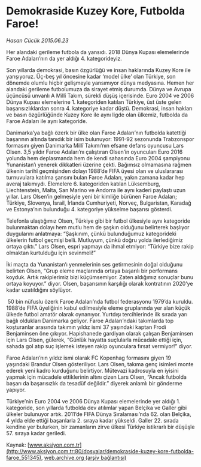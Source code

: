 # Demokraside Kuzey Kore, Futbolda Faroe!

*Hasan Cücük 2015.06.23*

<div class="pNewsDetailMainContent" itemprop="articleBody">
 <p>
  Her alandaki gerileme futbola da yansıdı. 2018 Dünya Kupası elemelerinde Faroe Adaları’nın da yer aldığı 4. kategorideyiz.
 </p>
 <p>
  Son yıllarda demokrasi, basın özgürlüğü ve insan haklarında Kuzey Kore ile yarışıyoruz. Üç-beş yıl öncesine kadar ‘model ülke’ olan Türkiye, son dönemde olumlu hiçbir gelişmeyle yansımıyor dünya medyasına. Hemen her alandaki gerileme futbolumuza da sirayet etmiş durumda. Dünya ve Avrupa üçüncüsü unvanlı A Millî Takım, sürekli düşüş içerisinde. Euro 2004 ve 2006 Dünya Kupası elemelerine 1. kategoriden katılan Türkiye, üst üste gelen başarısızlıklardan sonra 4. kategoriye kadar düştü. Demokrasi, insan hakları ve basın özgürlüğünde Kuzey Kore ile aynı ligde olan ülkemiz, futbolda da Faroe Adaları ile aynı kategoride.
 </p>
 <p>
  Danimarka’ya bağlı özerk bir ülke olan Faroe Adaları’nın futbolda katettiği başarının altında tanıdık bir isim bulunuyor: 1991-92 sezonunda Trabzonspor formasını giyen Danimarka Millî Takımı’nın efsane defans oyuncusu Lars Olsen. 3,5 yıldır Faroe Adaları’nı çalıştıran Olsen’in oyuncuları Euro 2016 yolunda hem deplasmanda hem de kendi sahasında Euro 2004 şampiyonu Yunanistan’ı yenerek dikkatleri üzerine çekti. Bağımsız olmamasına rağmen ülkenin tarihî geçmişinden dolayı 1988’de FIFA üyesi olan ve uluslararası turnuvulara katılma şansını bulan Faroe Adaları, yakın zamana kadar hep averaj takımıydı. Elemelere 6. kategoriden katılan Lüksemburg, Liechtenstein, Malta, San Marino ve Andorra ile aynı kaderi paylaştı uzun yıllar. Lars Olsen’in gelmesiyle yeni bir kimliğe bürünen Faroe Adaları; Türkiye, Slovenya, İsrail, İrlanda Cumhuriyeti, Norveç, Bulgaristan, Karadağ ve Estonya’nın bulunduğu 4. kategoriye yükselme başarısı gösterdi.
 </p>
 <p>
  Telefonla ulaştığımız Olsen, Türkiye gibi bir futbol ülkesiyle aynı kategoride bulunmaktan dolayı hem mutlu hem de şaşkın olduğunu belirterek başlıyor duygularını anlatmaya: “Şaşkınım, çünkü bulunduğumuz kategorideki ülkelerin futbol geçmişi belli. Mutluyum, çünkü doğru yolda ilerlediğimiz ortaya çıktı.” Lars Olsen, espri yapmayı da ihmal etmiyor: “Türkiye bize rakip olmaktan kurtulduğu için sevinmeli!”
 </p>
 <p>
  İki maçta da Yunanistan’ı yenmelerinin ses getirmesinin doğal olduğunu belirten Olsen, “Grup eleme maçlarında ortaya başarılı bir performans koyduk. Artık rakiplerimiz bizi küçümsemiyor. Zaten aldığımız sonuçlar bunu ortaya koyuyor.” diyor. Olsen, başarısının karşılığı olarak kontratının 2020’ye kadar uzatıldığını söylüyor.
 </p>
 <p>
  <img alt="" src="http://web.archive.org/web/20150626104110im_/http://medya.aksiyon.com.tr//aksiyon/2015/06/23/569399.jpg "/>
  50 bin nüfuslu özerk Faroe Adaları’nda futbol federasyonu 1979’da kuruldu. 1988’de FIFA üyeliğinin kabul edilmesiyle eleme gruplarında yer alan küçük ülkede futbol amatör olarak oynanıyor. Yurtdışı tercihlerinde ilk sırada yarı bağlı oldukları Danimarka geliyor. Faroe Adaları’ndaki takımlarda top koşturanlar arasında takımın yıldız ismi 37 yaşındaki kaptan Frodi Benjaminsen öne çıkıyor. Hapishanede gardiyan olarak çalışan Benjaminsen için Lars Olsen, gülerek, “Günlük hayatta suçlularla mücadale ettiği için, sahada gol atıp suç işlemek isteyen rakip oyunculara fırsat vermiyor!” diyor.
 </p>
 <p>
  Faroe Adaları’nın yıldız ismi olarak FC Kopenhag formasını giyen 19 yaşındaki Brandur Olsen gösteriliyor. Lars Olsen, takıma genç isimleri monte ederek yeni kadro kurduğunu belirtiyor. Mütevazi kadrosuyla en iyisini yapmak için mücadele ettiklerinin altını çizen Lars Olsen, “Ancak futbolda başarı da başarısızlık da tesadüf değildir.” diyerek anlamlı bir gönderme yapıyor.
 </p>
 <p>
  Türkiye’nin Euro 2004 ve 2006 Dünya Kupası elemelerinde yer aldığı 1. kategoride, son yıllarda futbolda dev atılımlar yapan Belçika ve Galler gibi ülkeler bulunuyor artık. 2011’de FIFA Dünya Sıralaması’nda 62. olan Belçika, 4 yılda elde ettiği başarılarla 2. sıraya kadar yükseldi. Galler 22. sırada kendine yer bulurken, bir zamanların zirve ülkesi Türkiye istikrarlı bir düşüşle 57. sıraya kadar geriledi.
 </p>
</div>


Kaynak: [www.aksiyon.com.tr](http://www.aksiyon.com.tr:80/dosyalar/demokraside-kuzey-kore-futbolda-faroe_551345), [web.archive.org (arşiv bağlantısı)](http://web.archive.org/web/20150626104110/http://www.aksiyon.com.tr:80/dosyalar/demokraside-kuzey-kore-futbolda-faroe_551345)
